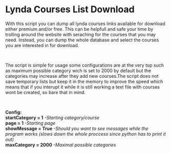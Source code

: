 # Lynda Courses List Download

With this script you can dump all lynda courses links available for download either premium and/or free. This can be helpfull and safe your time by trolling around the website with seraching for the courses that you may need. Instead, you can dump the whole database and select the courses you are interested in for download.

</br>

The script is simple for usage some configurations are at the very top such as maximum possible category wich is set to 2000 by default but the categories may increase after they add new courses.The script does not save temporary lists but keep it in the memory to improve the speed which means that if you interupt it while it is still working a text file with courses wont be created, so bare that in mind.

</br>

<b>Config:</b></br>
<b>startCategory = 1</b>     <i>-Starting category/course</i></br>
<b>page = 1  </b>            <i>-Starting page</i></br>
<b>showMessage = True </b>   <i>-Should you want to see messages while the program works (slows down the whole proccess since python has to print it out)</i></b></br>
<b>maxCategory = 2000 </b>   <i>-Maximal possible categories</i></br>
